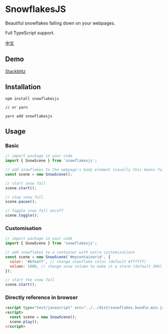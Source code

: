 # SnowflakesJS

Beautiful snowflakes falling down on your webpages.

Full TypeScript support.

[中文](README.zh.md)

## Demo

[Stackblitz](https://snowflakesjs-demo.stackblitz.io/)

## Installation

```
npm install snowflakesjs

// or yarn

yarn add snowflakesjs
```

## Usage

### Basic

```js
// import package in your code
import { SnowScene } from 'snowflakesjs';

// add snowflakes to the webpage's body element (usually this means fullscreen)
const scene = new SnowScene();

// start snow fall
scene.start();

// stop snow fall
scene.pause();

// toggle snow fall on/off
scene.toggle();
```

### Customisation

```js
// import package in your code
import { SnowScene } from 'snowflakesjs';

// add snowflakes to a container with extra customisations
const scene = new SnowScene('#mycontainerid', {
  color: '#bfeaff', // change snowflake color (default #ffffff)
  volumn: 1000, // change snow volumn to make it a storm (default 300)
});

// start the snow fall
scene.start();
```

### Directly reference in browser

```html
<script type="text/javascript" src="../../dist/snowflakes.bundle.min.js"></script>
<script>
  const scene = new SnowScene();
  scene.play();
</script>
```
